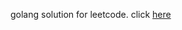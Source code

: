 golang solution for leetcode. click [here](https://gist.github.com/search?utf8=%E2%9C%93&q=user%3Axy7313+%23.go)